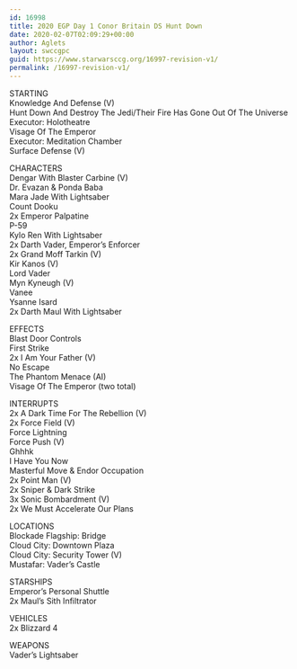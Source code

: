 ```yaml
---
id: 16998
title: 2020 EGP Day 1 Conor Britain DS Hunt Down
date: 2020-02-07T02:09:29+00:00
author: Aglets
layout: swccgpc
guid: https://www.starwarsccg.org/16997-revision-v1/
permalink: /16997-revision-v1/
---
```

STARTING  
Knowledge And Defense (V)  
Hunt Down And Destroy The Jedi/Their Fire Has Gone Out Of The Universe  
Executor: Holotheatre  
Visage Of The Emperor  
Executor: Meditation Chamber  
Surface Defense (V)

CHARACTERS  
Dengar With Blaster Carbine (V)  
Dr. Evazan & Ponda Baba  
Mara Jade With Lightsaber  
Count Dooku  
2x Emperor Palpatine  
P-59  
Kylo Ren With Lightsaber  
2x Darth Vader, Emperor&#8217;s Enforcer  
2x Grand Moff Tarkin (V)  
Kir Kanos (V)  
Lord Vader  
Myn Kyneugh (V)  
Vanee  
Ysanne Isard  
2x Darth Maul With Lightsaber

EFFECTS  
Blast Door Controls  
First Strike  
2x I Am Your Father (V)  
No Escape  
The Phantom Menace (AI)  
Visage Of The Emperor (two total)

INTERRUPTS  
2x A Dark Time For The Rebellion (V)  
2x Force Field (V)  
Force Lightning  
Force Push (V)  
Ghhhk  
I Have You Now  
Masterful Move & Endor Occupation  
2x Point Man (V)  
2x Sniper & Dark Strike  
3x Sonic Bombardment (V)  
2x We Must Accelerate Our Plans

LOCATIONS  
Blockade Flagship: Bridge  
Cloud City: Downtown Plaza  
Cloud City: Security Tower (V)  
Mustafar: Vader&#8217;s Castle

STARSHIPS  
Emperor&#8217;s Personal Shuttle  
2x Maul&#8217;s Sith Infiltrator

VEHICLES  
2x Blizzard 4

WEAPONS  
Vader&#8217;s Lightsaber